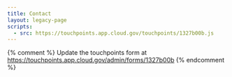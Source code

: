 ```yaml
---
title: Contact
layout: legacy-page
scripts:
  - src: https://touchpoints.app.cloud.gov/touchpoints/1327b00b.js
---
```


{% comment %}
Update the touchpoints form at https://touchpoints.app.cloud.gov/admin/forms/1327b00b
{% endcomment %}
<div id="touchpoint-form"></div>

